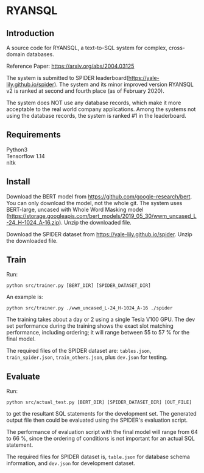 # RYANSQL
## Introduction
A source code for RYANSQL, a text-to-SQL system for complex, cross-domain databases.

Reference Paper: https://arxiv.org/abs/2004.03125

The system is submitted to SPIDER leaderboard(https://yale-lily.github.io/spider). The system and its minor improved version RYANSQL v2 is ranked at second and fourth place (as of February 2020).

The system does NOT use any database records, which make it more acceptable to the real world company applications. Among the systems not using the database records, the system is ranked #1 in the leaderboard.

## Requirements
Python3 <br>
Tensorflow 1.14 <br>
nltk

## Install 
Download the BERT model from https://github.com/google-research/bert. You can only download the model, not the whole git. The system uses BERT-large, uncased with Whole Word Masking model (https://storage.googleapis.com/bert_models/2019_05_30/wwm_uncased_L-24_H-1024_A-16.zip). Unzip the downloaded file.
 
Download the SPIDER dataset from https://yale-lily.github.io/spider. Unzip the downloaded file.

## Train 
Run:

```
python src/trainer.py [BERT_DIR] [SPIDER_DATASET_DIR]
```

An example is:

```
python src/trainer.py ./wwm_uncased_L-24_H-1024_A-16 ./spider
```

The training takes about a day or 2 using a single Tesla V100 GPU. The dev set performance during the training shows the exact slot matching performance, including ordering; it will range between 55 to 57 % for the final model.

The required files of the SPIDER dataset are: ```tables.json```, ```train_spider.json```, ```train_others.json```, plus ```dev.json``` for testing. 

## Evaluate 
Run:

```
python src/actual_test.py [BERT_DIR] [SPIDER_DATASET_DIR] [OUT_FILE]
```

to get the resultant SQL statements for the development set. The generated output file then could be evaluated using the SPIDER's evaluation script.

The performance of evaluation script with the final model will range from 64 to 66 %, since the ordering of conditions is not important for an actual SQL statement. 

The required files for SPIDER dataset is, ```table.json``` for database schema information, and ```dev.json``` for development dataset.

